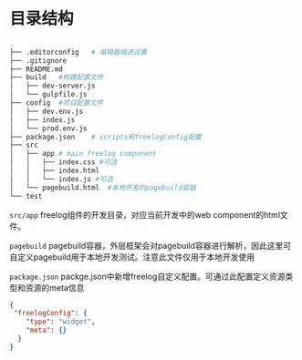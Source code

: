 # 目录结构

```bash
.
├── .editorconfig   # 编辑器缩进设置
├── .gitignore  
├── README.md
├── build   #构建配置文件
│   ├── dev-server.js
│   └── gulpfile.js
├── config  #项目配置文件
│   ├── dev.env.js
│   ├── index.js
│   └── prod.env.js
├── package.json    # scripts和freelogConfig配置
├── src
│   ├── app # main freelog component
│   │   ├── index.css #可选
│   │   ├── index.html
│   │   └── index.js #可选
│   └── pagebuild.html  #本地开发的pagebuild容器
└── test
```


``src/app``
freelog组件的开发目录，对应当前开发中的web component的html文件。

``pagebuild``
pagebuild容器，外层框架会对pagebuild容器进行解析，因此这里可自定义pagebuild用于本地开发测试。注意此文件仅用于本地开发使用


``package.json``
packge.json中新增freelog自定义配置。可通过此配置定义资源类型和资源的meta信息
```json
{
 "freelogConfig": {
    "type": "widget",
    "meta": {}
  }
}
```